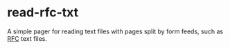 # read-rfc-txt

A simple pager for reading text files with pages split by form feeds, such as
[RFC](https://tools.ietf.org/rfc/) text files.
